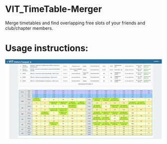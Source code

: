 # VIT_TimeTable-Merger
Merge timetables and find overlapping free slots of your friends and club/chapter members.

<h1>Usage instructions:</h1>

![alt text](https://github.com/kaushik0x7d2/VIT_TimeTable-Merger/blob/main/Pictures/table.PNG)
